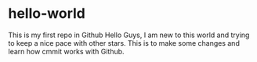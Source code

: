 # hello-world
This is my first repo in Github
Hello Guys,
I am new to this world and trying to keep a nice pace with other stars.
This is to make some changes and learn how cmmit works with Github.
